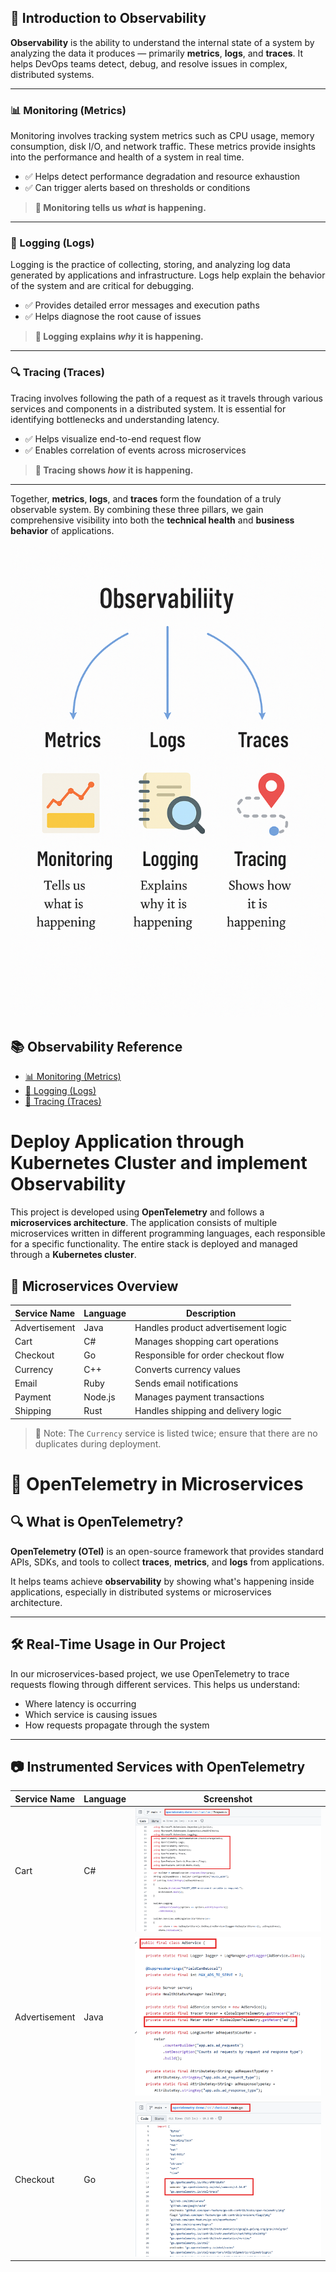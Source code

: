 ## 📡 Introduction to Observability

**Observability** is the ability to understand the internal state of a system by analyzing the data it produces — primarily **metrics**, **logs**, and **traces**. It helps DevOps teams detect, debug, and resolve issues in complex, distributed systems.

---

### 📊 Monitoring (Metrics)

Monitoring involves tracking system metrics such as CPU usage, memory consumption, disk I/O, and network traffic. These metrics provide insights into the performance and health of a system in real time.

- ✅ Helps detect performance degradation and resource exhaustion
- ✅ Can trigger alerts based on thresholds or conditions

> **🔎 Monitoring tells us *what* is happening.**

---

### 🧾 Logging (Logs)

Logging is the practice of collecting, storing, and analyzing log data generated by applications and infrastructure. Logs help explain the behavior of the system and are critical for debugging.

- ✅ Provides detailed error messages and execution paths
- ✅ Helps diagnose the root cause of issues

> **🔎 Logging explains *why* it is happening.**

---

### 🔍 Tracing (Traces)

Tracing involves following the path of a request as it travels through various services and components in a distributed system. It is essential for identifying bottlenecks and understanding latency.

- ✅ Helps visualize end-to-end request flow
- ✅ Enables correlation of events across microservices

> **🔎 Tracing shows *how* it is happening.**

---

Together, **metrics**, **logs**, and **traces** form the foundation of a truly observable system. By combining these three pillars, we gain comprehensive visibility into both the **technical health** and **business behavior** of applications.

![Observability Overview](docs/assets/obs_pic.png)

## 📚 Observability Reference

- [📊 Monitoring (Metrics)](docs/monitoring.md)
- [🧾 Logging (Logs)](docs/logging.md)
- [🧭 Tracing (Traces)](docs/tracing.md)

# Deploy Application through Kubernetes Cluster and implement Observability

This project is developed using **OpenTelemetry** and follows a **microservices architecture**. The application consists of multiple microservices written in different programming languages, each responsible for a specific functionality. The entire stack is deployed and managed through a **Kubernetes cluster**.

## 🧩 Microservices Overview

| Service Name     | Language   | Description                          |
|------------------|------------|--------------------------------------|
| Advertisement    | Java       | Handles product advertisement logic  |
| Cart             | C#         | Manages shopping cart operations     |
| Checkout         | Go         | Responsible for order checkout flow  |
| Currency         | C++        | Converts currency values             |
| Email            | Ruby       | Sends email notifications            |
| Payment          | Node.js    | Manages payment transactions         |
| Shipping         | Rust       | Handles shipping and delivery logic  |

> 📝 Note: The `Currency` service is listed twice; ensure that there are no duplicates during deployment.

# 📡 OpenTelemetry in Microservices

## 🔍 What is OpenTelemetry?

**OpenTelemetry (OTel)** is an open-source framework that provides standard APIs, SDKs, and tools to collect **traces**, **metrics**, and **logs** from applications.

It helps teams achieve **observability** by showing what's happening inside applications, especially in distributed systems or microservices architecture.

---

## 🛠️ Real-Time Usage in Our Project

In our microservices-based project, we use OpenTelemetry to trace requests flowing through different services. This helps us understand:

- Where latency is occurring
- Which service is causing issues
- How requests propagate through the system

---

## 📷 Instrumented Services with OpenTelemetry

| Service Name     | Language | Screenshot |
|------------------|----------|------------|
| Cart             | C#       | <img src="docs/assets/cart_otel.png" alt="Cart OTEL" width="300"/> |
| Advertisement    | Java     | <img src="docs/assets/ad_otel.png" alt="Ad OTEL" width="300"/> |
| Checkout         | Go       | <img src="docs/assets/checkout_otel.png" alt="Checkout OTEL" width="300"/> |


